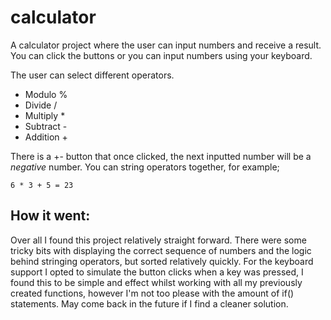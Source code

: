 # calculator

A calculator project where the user can input numbers and receive a result. You can click the buttons or you can input numbers using your keyboard.

The user can select different operators.

- Modulo %
- Divide /
- Multiply \*
- Subtract -
- Addition +

There is a +- button that once clicked, the next inputted number will be a _negative_ number.
You can string operators together, for example;

`6 * 3 + 5 = 23`

## How it went:

Over all I found this project relatively straight forward. There were some tricky bits with displaying the correct sequence of numbers and the logic behind stringing operators, but sorted relatively quickly. For the keyboard support I opted to simulate the button clicks when a key was pressed, I found this to be simple and effect whilst working with all my previously created functions, however I'm not too please with the amount of if() statements. May come back in the future if I find a cleaner solution.
